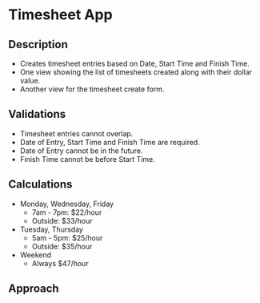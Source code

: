 # Timesheet App

## Description
* Creates timesheet entries based on Date, Start Time and Finish Time.
* One view showing the list of timesheets created along with their dollar value.
* Another view for the timesheet create form.

## Validations
* Timesheet entries cannot overlap.
* Date of Entry, Start Time and Finish Time are required.
* Date of Entry cannot be in the future.
* Finish Time cannot be before Start Time.

## Calculations
* Monday, Wednesday, Friday
  * 7am - 7pm: $22/hour
  * Outside: $33/hour
* Tuesday, Thursday
  * 5am - 5pm: $25/hour
  * Outside: $35/hour
* Weekend
  * Always $47/hour

## Approach